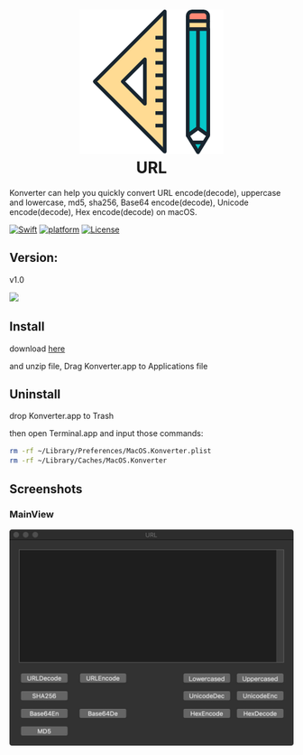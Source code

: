<h1 align="center">
  <img src="https://github.com/paradiseduo/Konverter/blob/master/img/icon.png" alt="Konverter" width="256">
  <br>
  URL
  <br>
</h1>

Konverter can help you quickly convert URL encode(decode), uppercase and lowercase, md5, sha256, Base64 encode(decode), Unicode encode(decode), Hex encode(decode) on macOS.

[![Swift](https://img.shields.io/badge/swift-5.2-orange.svg)](https://swift.org/)
[![platform](https://img.shields.io/badge/platform-macOS-green.svg)](https://github.com/MobSF/Mobile-Security-Framework-MobSF/)
[![License](https://img.shields.io/:license-GPL--3.0--only-blue.svg)](https://www.gnu.org/licenses/gpl-3.0.html)

## Version:

v1.0

![](https://github.com/paradiseduo/URL/blob/master/img/version.jpg)



## Install
download [here](https://github.com/paradiseduo/Konverter/releases)

and unzip file, Drag Konverter.app to Applications file

## Uninstall
drop Konverter.app to Trash

then open Terminal.app and input those commands:
```bash
rm -rf ~/Library/Preferences/MacOS.Konverter.plist
rm -rf ~/Library/Caches/MacOS.Konverter
```

## Screenshots

### MainView
![](https://github.com/paradiseduo/Konverter/blob/master/img/main.jpg)
